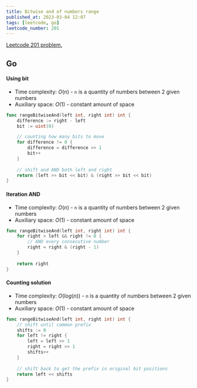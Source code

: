 ```yaml
---
title: Bitwise and of numbers range
published_at: 2023-03-04 12:07
tags: [leetcode, go]
leetcode_number: 201
---
```


[Leetcode 201 problem.](https://leetcode.com/problems/bitwise-and-of-numbers-range/)

## Go

#### Using bit

- Time complexity: $O(n)$ - `n` is a quantity of numbers between 2 given numbers
- Auxiliary space: $O(1)$ - constant amount of space

```go
func rangeBitwiseAnd(left int, right int) int {
    difference := right - left
    bit := uint(0)

	// counting how many bits to move
    for difference != 0 {
        difference = difference >> 1
        bit++
    }
    
	// shift and AND both left and right
    return (left >> bit << bit) & (right >> bit << bit)
}
```

#### Iteration AND

- Time complexity: $O(n)$ - `n` is a quantity of numbers between 2 given numbers
- Auxiliary space: $O(1)$ - constant amount of space

```go
func rangeBitwiseAnd(left int, right int) int {
    for right > left && right != 0 {
	    // AND every consecutive number
        right = right & (right - 1)
    }
    
    return right
}
```

#### Counting solution

- Time complexity: $O(log(n))$ - `n` is a quantity of numbers between 2 given
  numbers
- Auxiliary space: $O(1)$ - constant amount of space

```go
func rangeBitwiseAnd(left int, right int) int {
	// shift until common prefix
    shifts := 0
    for left != right {
        left = left >> 1
        right = right >> 1 
        shifts++
    }
    
    // shift back to get the prefix in original bit positions
    return left << shifts
}
```
